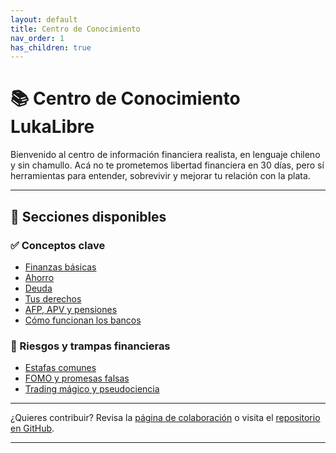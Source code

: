 ```yaml
---
layout: default
title: Centro de Conocimiento
nav_order: 1
has_children: true
---
```


# 📚 Centro de Conocimiento LukaLibre

Bienvenido al centro de información financiera realista, en lenguaje chileno y sin chamullo.
Acá no te prometemos libertad financiera en 30 días, pero sí herramientas para entender, sobrevivir y mejorar tu relación con la plata.

---

## 🧠 Secciones disponibles

### ✅ Conceptos clave
- [Finanzas básicas](conceptos/finanzas_basicas/index.md)
- [Ahorro](conceptos/ahorro/index.md)
- [Deuda](conceptos/deuda/index.md)
- [Tus derechos](conceptos/derechos/index.md)
- [AFP, APV y pensiones](conceptos/afp_apv/index.md)
- [Cómo funcionan los bancos](conceptos/bancos/index.md)

### 🛑 Riesgos y trampas financieras
- [Estafas comunes](conceptos/estafas/index.md)
- [FOMO y promesas falsas](conceptos/fomo/index.md)
- [Trading mágico y pseudociencia](conceptos/trading_magico/index.md)

---

¿Quieres contribuir?
Revisa la [página de colaboración](../contribuir.html) o visita el [repositorio en GitHub](https://github.com/raestrada/lukalibre).

---
